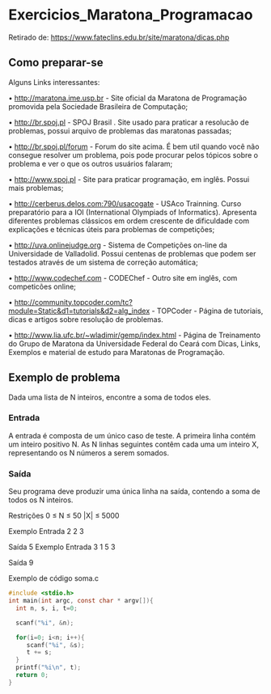 # Exercicios_Maratona_Programacao

Retirado de: https://www.fateclins.edu.br/site/maratona/dicas.php
## Como preparar-se

Alguns Links interessantes:

• http://maratona.ime.usp.br - Site oficial da Maratona de Programação promovida pela Sociedade Brasileira de Computação;


• http://br.spoj.pl - SPOJ Brasil . Site usado para praticar a resolucão de problemas, possui arquivo de problemas das maratonas passadas;


• http://br.spoj.pl/forum - Forum do site acima. É bem util quando você não consegue resolver um problema, pois pode procurar pelos tópicos sobre o problema e ver o que os outros usuários falaram;

• http://www.spoj.pl - Site para praticar programação, em inglês. Possui mais problemas;


• http://cerberus.delos.com:790/usacogate - USAco Trainning. Curso preparatório para a IOI (International Olympiads of Informatics). Apresenta diferentes problemas clássicos em ordem crescente de dificuldade com explicações e técnicas úteis para problemas de competições;


• http://uva.onlinejudge.org - Sistema de Competições on-line da Universidade de Valladolid. Possui centenas de problemas que podem ser testados através de um sistema de correção automática;


• http://www.codechef.com - CODEChef - Outro site em inglês, com competicões online;


• http://community.topcoder.com/tc?module=Static&d1=tutorials&d2=alg_index - TOPCoder - Página de tutoriais, dicas e artigos sobre resolução de problemas.

• http://www.lia.ufc.br/~wladimir/gemp/index.html - Página de Treinamento do Grupo de Maratona da Universidade Federal do Ceará com Dicas, Links, Exemplos e material de estudo para Maratonas de Programação. 

## Exemplo de problema

Dada uma lista de N inteiros, encontre a soma de todos eles.


### Entrada
A entrada é composta de um único caso de teste. A primeira linha contém um inteiro positivo N. As N linhas seguintes contêm cada uma um inteiro X, representando os N números a serem somados.


### Saída
Seu programa deve produzir uma única linha na saída, contendo a soma de todos os N inteiros.


Restrições
0 ≤ N ≤ 50
|X| ≤ 5000



Exemplo Entrada
2
2
3


Saída
5	Exemplo Entrada
3
1
5
3


Saída
9


Exemplo de código soma.c

```C
#include <stdio.h>
int main(int argc, const char * argv[]){
  int n, s, i, t=0;

  scanf("%i", &n);

  for(i=0; i<n; i++){
     scanf("%i", &s);
     t += s;
  }
  printf("%i\n", t);
  return 0;
}
```